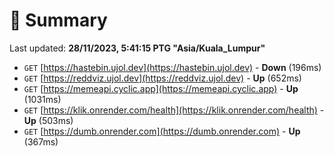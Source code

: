 # 📖 Summary
Last updated: **28/11/2023, 5:41:15 PTG "Asia/Kuala_Lumpur"**

- `GET` [https://hastebin.ujol.dev](https://hastebin.ujol.dev) - **Down** (196ms)
- `GET` [https://reddviz.ujol.dev](https://reddviz.ujol.dev) - **Up** (652ms)
- `GET` [https://memeapi.cyclic.app](https://memeapi.cyclic.app) - **Up** (1031ms)
- `GET` [https://klik.onrender.com/health](https://klik.onrender.com/health) - **Up** (503ms)
- `GET` [https://dumb.onrender.com](https://dumb.onrender.com) - **Up** (367ms)

